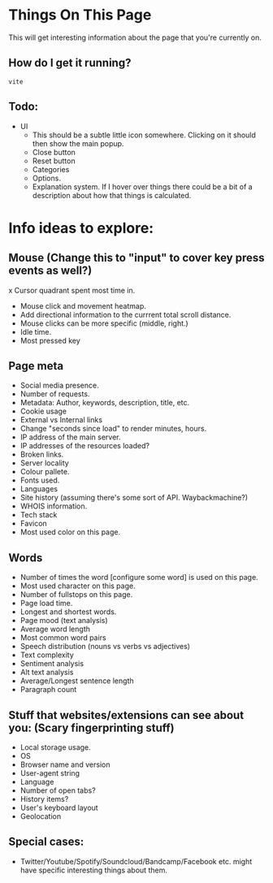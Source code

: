 # Things On This Page

This will get interesting information about the page that you're currently on.

## How do I get it running?

```
vite
```

## Todo:

- UI
  - This should be a subtle little icon somewhere. Clicking on it should then show the main popup.
  - Close button
  - Reset button
  - Categories
  - Options.
  - Explanation system. If I hover over things there could be a bit of a description about how that things is calculated.

# Info ideas to explore:

## Mouse (Change this to "input" to cover key press events as well?)

x Cursor quadrant spent most time in.

- Mouse click and movement heatmap.
- Add directional information to the currrent total scroll distance.
- Mouse clicks can be more specific (middle, right.)
- Idle time.
- Most pressed key

## Page meta

- Social media presence.
- Number of requests.
- Metadata: Author, keywords, description, title, etc.
- Cookie usage
- External vs Internal links
- Change "seconds since load" to render minutes, hours.
- IP address of the main server.
- IP addresses of the resources loaded?
- Broken links.
- Server locality
- Colour pallete.
- Fonts used.
- Languages
- Site history (assuming there's some sort of API. Waybackmachine?)
- WHOIS information.
- Tech stack
- Favicon
- Most used color on this page.

## Words

- Number of times the word [configure some word] is used on this page.
- Most used character on this page.
- Number of fullstops on this page.
- Page load time.
- Longest and shortest words.
- Page mood (text analysis)
- Average word length
- Most common word pairs
- Speech distribution (nouns vs verbs vs adjectives)
- Text complexity
- Sentiment analysis
- Alt text analysis
- Average/Longest sentence length
- Paragraph count

## Stuff that websites/extensions can see about you: (Scary fingerprinting stuff)

- Local storage usage.
- OS
- Browser name and version
- User-agent string
- Language
- Number of open tabs?
- History items?
- User's keyboard layout
- Geolocation

## Special cases:

- Twitter/Youtube/Spotify/Soundcloud/Bandcamp/Facebook etc. might have specific interesting things about them.
